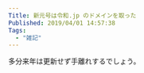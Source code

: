 ```yaml
---
Title: 新元号は令和.jp のドメインを取った
Published: 2019/04/01 14:57:38
Tags:
  - "雑記"
---
```

多分来年は更新せず手離れするでしょう。  

<?# OEmbed "http://新元号は令和.jp/" /?>

